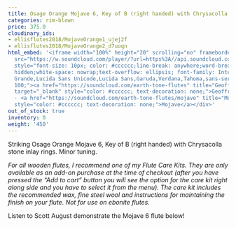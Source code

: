 ```yaml
---
title: Osage Orange Mojave 6, Key of B (right handed) with Chrysacolla stone inlay
categories: rim-blown
price: 375.0
cloudinary_ids:
- ellisflutes2018/MojaveOrange1_ujej2f
- ellisflutes2018/MojaveOrange2_d7uoqn
html_embed: '<iframe width="100%" height="20" scrolling="no" frameborder="no" allow="autoplay"
  src="https://w.soundcloud.com/player/?url=https%3A//api.soundcloud.com/tracks/12622235&color=%23ff5500&inverse=false&auto_play=false&show_user=true"></iframe><div
  style="font-size: 10px; color: #cccccc;line-break: anywhere;word-break: normal;overflow:
  hidden;white-space: nowrap;text-overflow: ellipsis; font-family: Interstate,Lucida
  Grande,Lucida Sans Unicode,Lucida Sans,Garuda,Verdana,Tahoma,sans-serif;font-weight:
  100;"><a href="https://soundcloud.com/earth-tone-flutes" title="Geoffrey Ellis Flutes"
  target="_blank" style="color: #cccccc; text-decoration: none;">Geoffrey Ellis Flutes</a>
  · <a href="https://soundcloud.com/earth-tone-flutes/mojave" title="Mojave" target="_blank"
  style="color: #cccccc; text-decoration: none;">Mojave</a></div>'
out_of_stock: true
inventory: 0
weight: '450'
---
```


Striking Osage Orange Mojave 6, Key of B (right handed) with Chrysacolla stone inlay rings.  Minor tuning. 

*For all wooden flutes, I recommend one of my Flute Care Kits.  They are only available as an add-on purchase at the time of checkout (after you have pressed the “Add to cart” button you will see the option for the care kit right along side and you have to select it from the menu). The care kit includes the recommended wax, fine steel wool and instructions for maintaining the finish on your flute.  Not for use on ebonite flutes.*

Listen to Scott August demonstrate the Mojave 6 flute below!